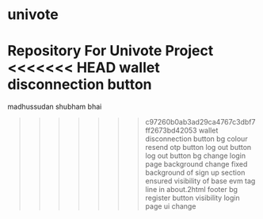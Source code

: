 # univote
Repository For Univote Project
<<<<<<< HEAD
wallet disconnection button 
=======
madhussudan
shubham bhai
>>>>>>> c97260b0ab3ad29ca4767c3dbf7ff2673bd42053
wallet disconnection button bg colour
resend otp button
log out button 
log out button bg change
login page background change 
fixed background of sign up section 
ensured visibility of base evm tag line in about.2html
footer bg
register button visibility
login page ui change 
